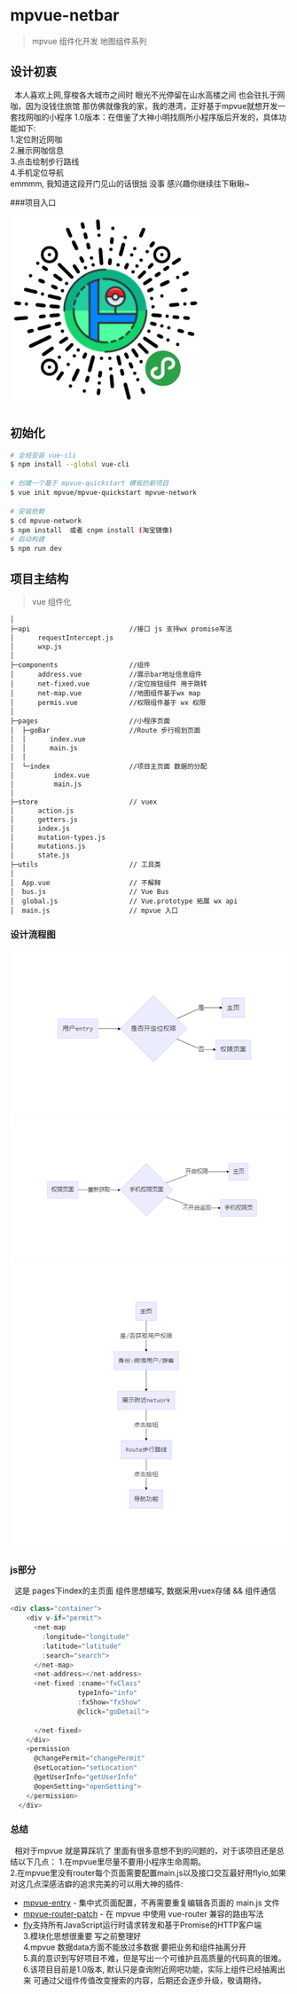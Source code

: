 # mpvue-netbar

> mpvue 组件化开发 地图组件系列

## 设计初衷
&nbsp;&nbsp;本人喜欢上网,穿梭各大城市之间时 眼光不光停留在山水高楼之间 也会驻扎于网咖，因为没钱住旅馆 那仿佛就像我的家，我的港湾，正好基于mpvue就想开发一套找网咖的小程序
1.0版本：在借鉴了大神小明找厕所小程序版后开发的，具体功能如下:  
1.定位附近网咖  
2.展示网咖信息  
3.点击绘制步行路线  
4.手机定位导航  
emmmm, 我知道这段开门见山的话很拙 没事 感兴趣你继续往下瞅瞅~

###项目入口
<p>
  <img alt="" src="./screenshots/searchBar.jpg"/>
</p>


## 初始化

``` bash
# 全局安装 vue-cli
$ npm install --global vue-cli

# 创建一个基于 mpvue-quickstart 模板的新项目
$ vue init mpvue/mpvue-quickstart mpvue-network

# 安装依赖
$ cd mpvue-network
$ npm install  或者 cnpm install (淘宝镜像)
# 启动构建
$ npm run dev
```
## 项目主结构
> vue 组件化
```
│  
├─api                         //接口 js 支持wx promise写法
│      requestIntercept.js    
│      wxp.js
│      
├─components                  //组件
│      address.vue            //展示bar地址信息组件
│      net-fixed.vue          //定位按钮组件 用于跳转
│      net-map.vue            //地图组件基于wx map
│      permis.vue             //权限组件基于 wx 权限
│      
├─pages                       //小程序页面
│  ├─goBar                    //Route 步行规划页面
│  │      index.vue
│  │      main.js             
│  │      
│  └─index                    //项目主页面 数据的分配
│          index.vue
│          main.js
│          
├─store                       // vuex
│      action.js
│      getters.js
│      index.js
│      mutation-types.js
│      mutations.js
│      state.js
├─utils                       // 工具类
│
│  App.vue                    // 不解释
│  bus.js                     // Vue Bus
│  global.js                  // Vue.prototype 拓展 wx api 
│  main.js                    // mpvue 入口
```

### 设计流程图
<p>
  <img alt="" src="./screenshots/index.png"/>
  <img alt="" src="./screenshots/permis.png"/>
  <img alt="" src="./screenshots/main.png"/>
</p>

### js部分
&nbsp;&nbsp;这是 pages下index的主页面 组件思想编写, 数据采用vuex存储 && 组件通信 
``` js
<div class="container">
    <div v-if="permit">
      <net-map
        :longitude="longitude"
        :latitude="latitude"
        :search="search">
      </net-map>
      <net-address></net-address>
      <net-fixed :cname="fxClass"
                 typeInfo="info"
                 :fxShow="fxShow"
                 @click="goDetail">

      </net-fixed>
    </div>
    <permission
      @changePermit="changePermit"
      @setLocation="setLocation"
      @getUserInfo="getUserInfo"
      @openSetting="openSetting">
    </permission>
  </div>
```

### 总结
&nbsp;&nbsp;相对于mpvue 就是算踩坑了 里面有很多意想不到的问题的，对于该项目还是总结以下几点：
1.在mpvue里尽量不要用小程序生命周期。    
2.在mpvue里没有router每个页面需要配置main.js以及接口交互最好用flyio,如果对这几点深感洁癖的追求完美的可以用大神的插件:      
* [mpvue-entry](https://github.com/F-loat/mpvue-entry) - 集中式页面配置，不再需要重复编辑各页面的 main.js 文件  
* [mpvue-router-patch](https://github.com/F-loat/mpvue-router-patch) - 在 mpvue 中使用 vue-router 兼容的路由写法  
* [fly](https://github.com/wendux/fly)支持所有JavaScript运行时请求转发和基于Promise的HTTP客户端  
3.模块化思想很重要 写之前整理好    
4.mpvue 数据data方面不能放过多数据 要把业务和组件抽离分开    
5.真的意识到写好项目不难，但是写出一个可维护且高质量的代码真的很难。
6.该项目目前是1.0版本, 默认只是查询附近网吧功能，实际上组件已经抽离出来 可通过父组件传值改变搜索的内容，后期还会逐步升级，敬请期待。
